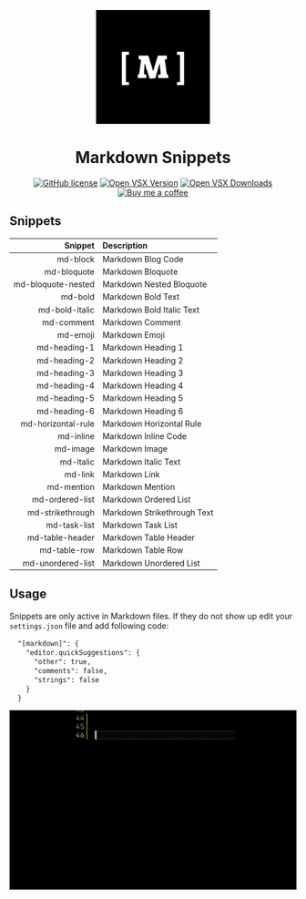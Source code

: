 <p align="center">
    <img src="images/logo.png" alt="Markdown Snippets logo" width="200">
</p>

<h1 align="center">Markdown Snippets</h1>

<p align="center">
  <a href="https://github.com/Amereyeu/Markdown-snippets"><img src="https://img.shields.io/badge/license-MIT-blue.svg?style=flat-square" alt="GitHub license"></a>
  <a href="https://open-vsx.org/extension/Amerey/markdown-snippets"><img src="https://img.shields.io/open-vsx/v/Amerey/markdown-snippets?label=Open%20VSX" alt="Open VSX Version"></a> 
  <a href="https://open-vsx.org/extension/Amerey/markdown-snippets"><img src="https://img.shields.io/open-vsx/dt/Amerey/markdown-snippets?label=Open%20VSX%20Downloads" alt="Open VSX Downloads"></a>
  <a href="https://ko-fi.com/amerey"><img src="https://img.shields.io/badge/Buy%20me%20a%20coffee-$4-orange" alt="Buy me a coffee"></a>
</p>

## Snippets

| Snippet            | Description                 |
| ------------------:|:--------------------------- |
| md-block           | Markdown Blog Code          |
| md-bloquote        | Markdown Bloquote           |
| md-bloquote-nested | Markdown Nested Bloquote    |
| md-bold            | Markdown Bold Text          |
| md-bold-italic     | Markdown Bold Italic Text   |
| md-comment         | Markdown Comment            |
| md-emoji           | Markdown Emoji              |
| md-heading-1       | Markdown Heading 1          |
| md-heading-2       | Markdown Heading 2          |
| md-heading-3       | Markdown Heading 3          |
| md-heading-4       | Markdown Heading 4          |
| md-heading-5       | Markdown Heading 5          |
| md-heading-6       | Markdown Heading 6          |
| md-horizontal-rule | Markdown Horizontal Rule    |
| md-inline          | Markdown Inline Code        |
| md-image           | Markdown Image              |
| md-italic          | Markdown Italic Text        |
| md-link            | Markdown Link               |
| md-mention         | Markdown Mention            |
| md-ordered-list    | Markdown Ordered List       |
| md-strikethrough   | Markdown Strikethrough Text |
| md-task-list       | Markdown Task List          |
| md-table-header    | Markdown Table Header       |
| md-table-row       | Markdown Table Row          |
| md-unordered-list  | Markdown Unordered List     |

## Usage

Snippets are only active in Markdown files. If they do not show up edit your `settings.json` file and add following code: 

```
  "[markdown]": {
    "editor.quickSuggestions": {
      "other": true,
      "comments": false,
      "strings": false
    }
  }
```

![example](./images/example.gif) 
